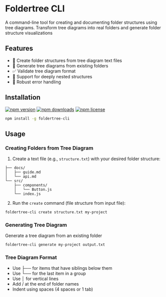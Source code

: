 # Foldertree CLI

A command-line tool for creating and documenting folder structures using tree diagrams.
Transform tree diagrams into real folders and generate folder structure visualizations

## Features

- 🚀 Create folder structures from tree diagram text files
- 📝 Generate tree diagrams from existing folders
- ✅ Validate tree diagram format
- 🌳 Support for deeply nested structures
- 💪 Robust error handling

## Installation

[![npm version](https://img.shields.io/npm/v/foldertree-cli.svg)](https://www.npmjs.com/package/foldertree-cli)
[![npm downloads](https://img.shields.io/npm/dm/foldertree-cli.svg)](https://www.npmjs.com/package/foldertree-cli)
[![npm license](https://img.shields.io/npm/l/foldertree-cli.svg)](https://www.npmjs.com/package/foldertree-cli)

```bash
npm install -g foldertree-cli
```

## Usage
### Creating Folders from Tree Diagram

1. Create a text file (e.g., `structure.txt`) with your desired folder structure:

```text
├── docs/
│   ├── guide.md
│   └── api.md
└── src/
    ├── components/
    │   └── Button.js
    └── index.js
```

2. Run the `create` command (file structure from input file):

```bash
foldertree-cli create structure.txt my-project
```

### Generating Tree Diagram

Generate a tree diagram from an existing folder

```bash
foldertree-cli generate my-project output.txt
```

### Tree Diagram Format

* Use ├── for items that have siblings below them
* Use └── for the last item in a group
* Use │ for vertical lines
* Add / at the end of folder names
* Indent using spaces (4 spaces or 1 tab)
